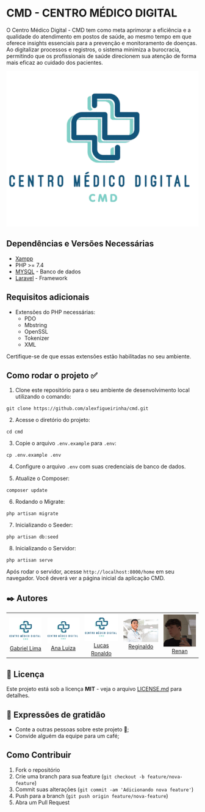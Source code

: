 # CMD - CENTRO MÉDICO DIGITAL

O Centro Médico Digital - CMD tem como meta aprimorar a eficiência e a qualidade do atendimento em postos de saúde, ao mesmo tempo em que oferece insights essenciais para a prevenção e monitoramento de doenças. Ao digitalizar processos e registros, o sistema minimiza a burocracia, permitindo que os profissionais de saúde direcionem sua atenção de forma mais eficaz ao cuidado dos pacientes.

![CMD](./assets/CMD-logo.png)

## Dependências e Versões Necessárias
* [Xampp](https://www.apachefriends.org/pt_br/download.html)
* PHP >= 7.4
* [MYSQL](https://dev.mysql.com/doc/) - Banco de dados
* [Laravel](https://laravel.com/) - Framework

## Requisitos adicionais

* Extensões do PHP necessárias:
  * PDO
  * Mbstring
  * OpenSSL
  * Tokenizer
  * XML

Certifique-se de que essas extensões estão habilitadas no seu ambiente.

## Como rodar o projeto ✅
1. Clone este repositório para o seu ambiente de desenvolvimento local utilizando o comando:
```
git clone https://github.com/alexfigueirinha/cmd.git
```

2. Acesse o diretório do projeto:
```
cd cmd
```

3. Copie o arquivo `.env.example` para `.env`:
```
cp .env.example .env
```

4. Configure o arquivo `.env` com suas credenciais de banco de dados.
   
5. Atualize o Composer:
```
composer update
```

6. Rodando o Migrate:
```
php artisan migrate
```

7. Inicializando o Seeder:
```
php artisan db:seed
```

8. Inicializando o Servidor:
```
php artisan serve
```

Após rodar o servidor, acesse `http://localhost:8000/home` em seu navegador. Você deverá ver a página inicial da aplicação CMD.

## ✒️ Autores


<table>
  <tr>
    <td align="center">
      <a href="#">
        <img src="./assets/CMD-logo.png" width="100px;" alt="Foto Lima"/><br>
        <sub>
          <a href="https://github.com/gp0987gp">Gabriel Lima</a>
        </sub>
      </a>
    <td align="center">
      <a href="#">
        <img src="./assets/CMD-logo.png" width="100px;" alt="Foto Ana"/><br>
        <sub>
          <a href="https://github.com/Analuuuiza">Ana Luiza<a>
          <td align="center">
      <a href="#">
        <img src="./assets/CMD-logo.png" width="100px;" alt="Foto Lucas"/><br>
        <sub>
          <a href="https://github.com/LucasRonaldo">Lucas Ronaldo</a>
          <td align="center">
      <a href="#">
        <img src="./assets/regis.png" width="100px;" alt="Foto Regis"/><br>
        <sub>
          <a href="https://github.com/Regisjr246">Reginaldo</a>
          <td align="center">
      <a href="#">
        <img src="./assets/renan.jpg" width="100px;" alt="Foto Renan"/><br>
        <sub>
          <a href="https://github.com/renanbno">Renan </a>

  </tr>
</table>

## 📄 Licença

Este projeto está sob a licença **MIT** - veja o arquivo [LICENSE.md](./LICENSE.md) para detalhes.

## 🎁 Expressões de gratidão

* Conte a outras pessoas sobre este projeto 📢;
* Convide alguém da equipe para um café;

## Como Contribuir

1. Fork o repositório
2. Crie uma branch para sua feature (`git checkout -b feature/nova-feature`)
3. Commit suas alterações (`git commit -am 'Adicionando nova feature'`)
4. Push para a branch (`git push origin feature/nova-feature`)
5. Abra um Pull Request
